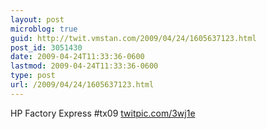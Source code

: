 ```yaml
---
layout: post
microblog: true
guid: http://twit.vmstan.com/2009/04/24/1605637123.html
post_id: 3051430
date: 2009-04-24T11:33:36-0600
lastmod: 2009-04-24T11:33:36-0600
type: post
url: /2009/04/24/1605637123.html
---
```

HP Factory Express #tx09 [twitpic.com/3wj1e](http://twitpic.com/3wj1e)
